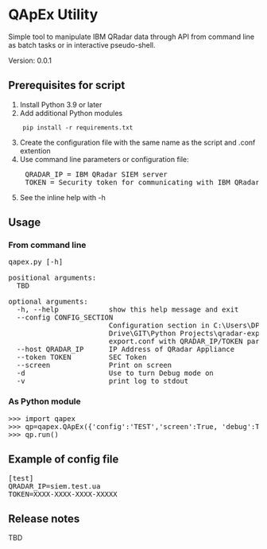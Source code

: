 # QApEx Utility
Simple tool to manipulate IBM QRadar data through API from command line as batch tasks or in interactive pseudo-shell.

Version: 0.0.1

## Prerequisites for script
1. Install Python 3.9 or later
2. Add additional Python modules
```
    pip install -r requirements.txt
```
3. Create the configuration file with the same name as the script and .conf extention
4. Use command line parameters or configuration file:
<pre>
    QRADAR_IP = IBM QRadar SIEM server
    TOKEN = Security token for communicating with IBM QRadar SIEM server
</pre>
5. See the inline help with -h

## Usage
### From command line
<pre>
qapex.py [-h] 

positional arguments:
  TBD             

optional arguments:
  -h, --help            show this help message and exit
  --config CONFIG_SECTION
                        Configuration section in C:\Users\DPetrashchuk\Google
                        Drive\GIT\Python Projects\qradar-export\qapi-
                        export.conf with QRADAR_IP/TOKEN parameters
  --host QRADAR_IP      IP Address of QRadar Appliance
  --token TOKEN         SEC Token
  --screen              Print on screen
  -d                    Use to turn Debug mode on
  -v                    print log to stdout
</pre>

### As Python module
<pre>
>>> import qapex
>>> qp=qapex.QApEx({'config':'TEST','screen':True, 'debug':True,'verbose':True})
>>> qp.run()
</pre>	
		
## Example of config file
<pre>
[test]
QRADAR_IP=siem.test.ua
TOKEN=XXXX-XXXX-XXXX-XXXXX
</pre>

## Release notes 
TBD
